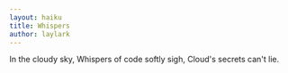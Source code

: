 ```yaml
---
layout: haiku
title: Whispers
author: laylark
---
```


In the cloudy sky,
Whispers of code softly sigh,
Cloud's secrets can't lie.
